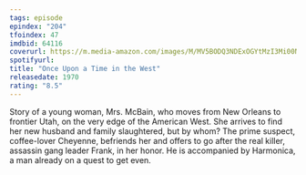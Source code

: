 ```yaml
---
tags: episode
epindex: "204"
tfoindex: 47
imdbid: 64116
coverurl: https://m.media-amazon.com/images/M/MV5BODQ3NDExOGYtMzI3Mi00NWRlLTkwNjAtNjc4MDgzZGJiZTA1XkEyXkFqcGdeQXVyMjUzOTY1NTc@._V1_SX202_CR0,0,202,300_.jpg
spotifyurl: 
title: "Once Upon a Time in the West"
releasedate: 1970
rating: "8.5"
---
```


Story of a young woman, Mrs. McBain, who moves from New Orleans to frontier Utah, on the very edge of the American West. She arrives to find her new husband and family slaughtered, but by whom? The prime suspect, coffee-lover Cheyenne, befriends her and offers to go after the real killer, assassin gang leader Frank, in her honor. He is accompanied by Harmonica, a man already on a quest to get even.